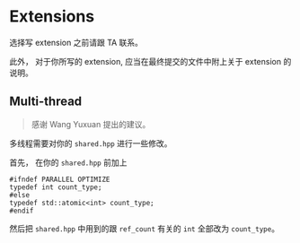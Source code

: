 # Extensions

选择写 extension 之前请跟 TA 联系。

此外， 对于你所写的 extension,  应当在最终提交的文件中附上关于 extension 的说明。

## Multi-thread
> 感谢 Wang Yuxuan 提出的建议。

多线程需要对你的 `shared.hpp` 进行一些修改。

首先， 在你的 `shared.hpp` 前加上

```
#ifndef PARALLEL OPTIMIZE
typedef int count_type;
#else
typedef std::atomic<int> count_type;
#endif
```

然后把 `shared.hpp` 中用到的跟 `ref_count` 有关的 `int` 全部改为 `count_type`。